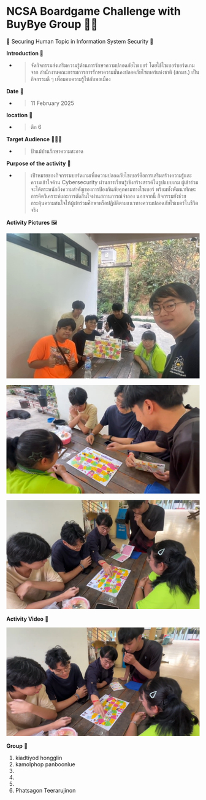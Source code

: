 # NCSA Boardgame Challenge with BuyBye Group 🥷💥

🤖 Securing Human Topic in Information System Security 🎲

**Introduction 📝**
- > จัดกิจกรรมส่งเสริมความรู้ด้านการรักษาความปลอดภัยไซเบอร์ โดยใช้ไซเบอร์บอร์ดเกมจาก สำนักงานคณะกรรมการการรักษาความมั่นคงปลอดภัยไซเบอร์แห่งชาติ (สกมช.) เป็นกิจกรรมดี ๆ เพื่อมอบความรู้ให้กับพลเมือง

**Date** 📆
- >11 February 2025

**location** 📍
- >ตึก 6

**Target Audience** 👩🏻‍💼
- >ป้าแม้บ้านรักษาความสะอาด

**Purpose of the activity** 🎯
- >เป้าหมายของกิจกรรมบอร์ดเกมเพื่อความปลอดภัยไซเบอร์คือการเสริมสร้างความรู้และความเข้าใจด้าน Cybersecurity ผ่านการเรียนรู้เชิงสร้างสรรค์ในรูปแบบเกม ผู้เข้าร่วมจะได้ตระหนักถึงความสำคัญของการป้องกันภัยคุกคามทางไซเบอร์ พร้อมทั้งพัฒนาทักษะการคิดวิเคราะห์และการตัดสินใจผ่านสถานการณ์จำลอง นอกจากนี้ กิจกรรมยังช่วยกระตุ้นความสนใจให้ผู้เข้าร่วมศึกษาหรือปฏิบัติตามแนวทางความปลอดภัยไซเบอร์ในชีวิตจริง

**Activity Pictures** 🖼️

![pic1](https://github.com/L3b1-qw/L3b1-qw.github.io/blob/a37449af7a396b39d702d4123878ab5869408779/image_folder/picture1.jfif)

![pic2](https://github.com/L3b1-qw/L3b1-qw.github.io/blob/a37449af7a396b39d702d4123878ab5869408779/image_folder/picture2.png)

![pic3](https://github.com/L3b1-qw/L3b1-qw.github.io/blob/a37449af7a396b39d702d4123878ab5869408779/image_folder/picture3.png)

**Activity Video** 🎥

[![pic4](https://github.com/L3b1-qw/L3b1-qw.github.io/blob/a37449af7a396b39d702d4123878ab5869408779/image_folder/picture4.png)](https://drive.google.com/file/d/1HLKt8FE0QQgpJ3HYz0s5NFJ9HZj5L86G/view?usp=sharing)

**Group** 🤼

1. kiadtiyod hongglin
2. kamolphop panboonlue
3.
4.
5.
6. Phatsagon Teerarujinon
